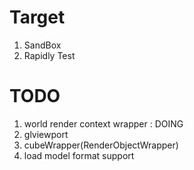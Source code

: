 # Target
1. SandBox
2. Rapidly Test

# TODO
1. world render context wrapper : DOING
2. glviewport
3. cubeWrapper(RenderObjectWrapper)
5. load model format support